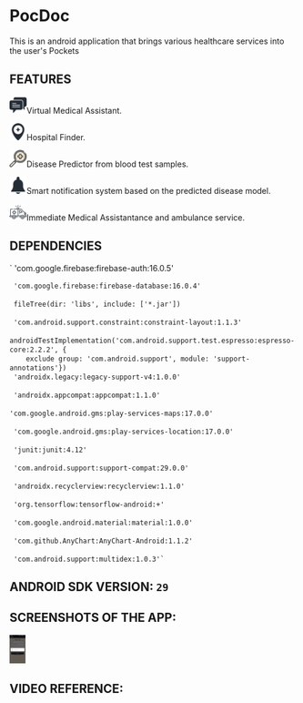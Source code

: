 # PocDoc

This is an android application that brings various healthcare services into the user's Pockets

## FEATURES
<img src='images/chat.png' height='30' weight='30'>Virtual Medical Assistant.

<img src='images/hospital-location.png' height='30' weight='30'>Hospital Finder.

<img src='images/search.png' height='30' weight='30'>Disease Predictor from blood test samples.

<img src='images/notification.png' height='30' weight='30'>Smart notification system based on the predicted disease model.

<img src='images/ambulance.png' height='30' weight='30'>Immediate Medical Assistantance and ambulance service.

## DEPENDENCIES
`   'com.google.firebase:firebase-auth:16.0.5'

     'com.google.firebase:firebase-database:16.0.4'
     
     fileTree(dir: 'libs', include: ['*.jar'])
     
     'com.android.support.constraint:constraint-layout:1.1.3'
     
    androidTestImplementation('com.android.support.test.espresso:espresso-core:2.2.2', {
        exclude group: 'com.android.support', module: 'support-annotations'})
     'androidx.legacy:legacy-support-v4:1.0.0'
    
     'androidx.appcompat:appcompat:1.1.0'
    
    'com.google.android.gms:play-services-maps:17.0.0'
    
     'com.google.android.gms:play-services-location:17.0.0'
    
     'junit:junit:4.12'
    
     'com.android.support:support-compat:29.0.0'
    
     'androidx.recyclerview:recyclerview:1.1.0'
    
     'org.tensorflow:tensorflow-android:+'
    
     'com.google.android.material:material:1.0.0'
    
     'com.github.AnyChart:AnyChart-Android:1.1.2'
    
     'com.android.support:multidex:1.0.3'`

## ANDROID SDK VERSION: `29`

## SCREENSHOTS OF THE APP:
<img src='images/signup.jpeg' height='50' weight='30'>

## VIDEO REFERENCE: 




